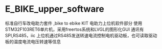 # E_BIKE_upper_software
标准自行车改电助力套件 ,bike to ebike KIT
电助力上位机软件部分
使用STM32F103RET6单片机，采用freertos系统和LVGL的图形化GUI
通讯有SPI,RS485，iic
上位机通过RS485发送转速电流控制电机驱动板，也可读取驱动板的温度电流电压转速等信息
